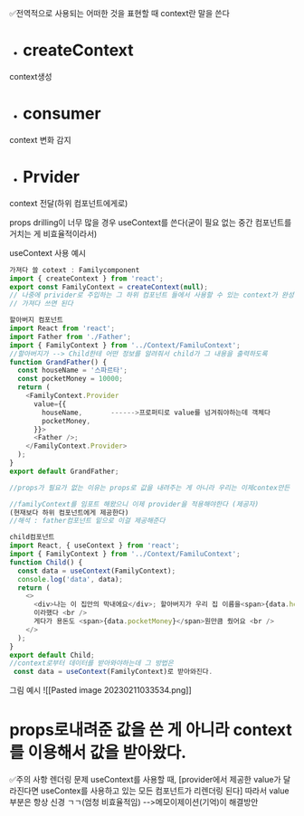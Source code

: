 ✅전역적으로  사용되는 어떠한 것을 표현할 때 context란 말을 쓴다

- # createContext 
context생성
- # consumer
context 변화 감지
- # Prvider
context 전달(하위 컴포넌트에게로)

props drilling이 너무 많을 경우 useContext를 쓴다(굳이 필요 없는 중간 컴포넌트를 거치는 게 비효율적이라서)

useContext 사용 예시
```js
가져다 쓸 cotext : Familycomponent
import { createContext } from 'react';
export const FamilyContext = createContext(null);  
// 나중에 privider로 주입하는 그 하위 컴포넌트 들에서 사용할 수 있는 context가 완성될 거다
// 가져다 쓰면 된다
```

```js
할아버지 컴포넌트
import React from 'react';
import Father from './Father';
import { FamilyContext } from '../Context/FamiluContext';
//할아버지가 --> Child한테 어떤 정보를 알려줘서 child가 그 내용을 출력하도록
function GrandFather() {
  const houseName = '스파르타';
  const pocketMoney = 10000; 
  return (
    <FamilyContext.Provider
      value={{
        houseName,       ------>프로퍼티로 value를 넘겨줘야하는데 객체다
        pocketMoney,
      }}>
      <Father />;
    </FamilyContext.Provider>
  );
}
export default GrandFather;

//props가 필요가 없는 이유는 props로 값을 내려주는 게 아니라 우리는 이제contex만든 걸 가지고 외부로 접근하니까 <그러므로 props전부 지워준다>

//familyContext를 임포트 해왔으니 이제 provider을 적용해야한다 (제공자)
(현재보다 하위 컴포넌트에게 제공한다)
//해석 : father컴포넌트 밑으로 이걸 제공해준다
```

```js
child컴포넌트
import React, { useContext } from 'react';
import { FamilyContext } from '../Context/FamiluContext';
function Child() {
  const data = useContext(FamilyContext);
  console.log('data', data); 
  return (
    <>
      <div>나는 이 집안의 막내에요</div>; 할아버지가 우리 집 이름을<span>{data.houseName}</span>
      이라했다 <br />
      게다가 용돈도 <span>{data.pocketMoney}</span>원만큼 줬어요 <br />
    </>
  );
}
export default Child;  
//context로부터 데이터를 받아와야하는데 그 방법은 
 const data = useContext(FamilyContext)로 받아와진다.
```
그림 예시
![[Pasted image 20230211033534.png]]

# props로내려준 값을 쓴 게 아니라 context를 이용해서 값을 받아왔다.


✅주의 사항
렌더링 문제
useContext를 사용할 때, [provider에서 제공한 value가 달라진다면 useContex를 사용하고 있는 모든 컴포넌트가 리렌더링 된다] 따라서 value 부분은 항상 신경 ㄱㄱ(엄청 비효율적임)
-->메모이제이션(기억)이 해결방안